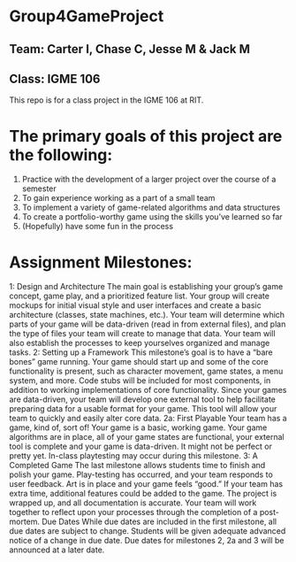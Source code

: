 # Group4GameProject
## Team: Carter I, Chase C, Jesse M & Jack M
## Class: IGME 106
This repo is for a class project in the IGME 106 at RIT. 

# The primary goals of this project are the following:
1. Practice with the development of a larger project over the course of a semester
2. To gain experience working as a part of a small team
3. To implement a variety of game-related algorithms and data structures
4. To create a portfolio-worthy game using the skills you’ve learned so far
5. (Hopefully) have some fun in the process

# Assignment Milestones:
1: Design and Architecture
The main goal is establishing your group’s game concept, game play, and a prioritized feature list. Your group will create
mockups for initial visual style and user interfaces and create a basic architecture (classes, state machines, etc.). Your
team will determine which parts of your game will be data-driven (read in from external files), and plan the type of files
your team will create to manage that data. Your team will also establish the processes to keep yourselves organized and
manage tasks.
2: Setting up a Framework
This milestone’s goal is to have a “bare bones” game running. Your game should start up and some of the core
functionality is present, such as character movement, game states, a menu system, and more. Code stubs will be
included for most components, in addition to working implementations of core functionality.
Since your games are data-driven, your team will develop one external tool to help facilitate preparing data for a usable
format for your game. This tool will allow your team to quickly and easily alter core data.
2a: First Playable
Your team has a game, kind of, sort of! Your game is a basic, working game. Your game algorithms are in place, all of
your game states are functional, your external tool is complete and your game is data-driven. It might not be perfect or
pretty yet. In-class playtesting may occur during this milestone.
3: A Completed Game
The last milestone allows students time to finish and polish your game. Play-testing has occurred, and your team
responds to user feedback. Art is in place and your game feels “good.” If your team has extra time, additional features
could be added to the game. The project is wrapped up, and all documentation is accurate. Your team will work
together to reflect upon your processes through the completion of a post-mortem.
Due Dates
While due dates are included in the first milestone, all due dates are subject to change. Students will be given adequate
advanced notice of a change in due date. Due dates for milestones 2, 2a and 3 will be announced at a later date.
